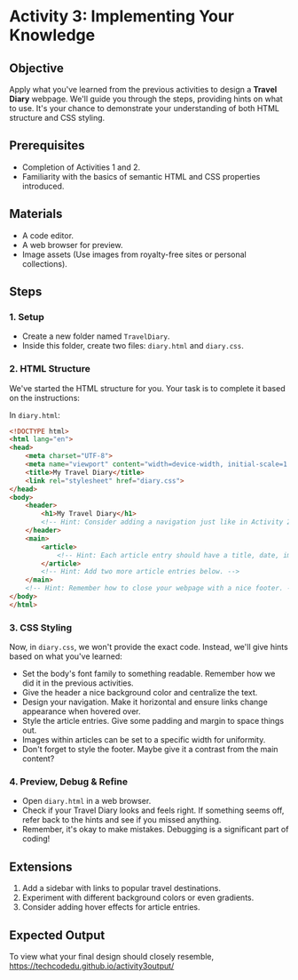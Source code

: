 # **Activity 3: Implementing Your Knowledge**

## **Objective**

Apply what you've learned from the previous activities to design a **Travel Diary** webpage. We'll guide you through the steps, providing hints on what to use. It's your chance to demonstrate your understanding of both HTML structure and CSS styling.

## **Prerequisites**

- Completion of Activities 1 and 2.
- Familiarity with the basics of semantic HTML and CSS properties introduced.

## **Materials**

- A code editor.
- A web browser for preview.
- Image assets (Use images from royalty-free sites or personal collections).

## **Steps**

### 1. **Setup**

- Create a new folder named `TravelDiary`.
- Inside this folder, create two files: `diary.html` and `diary.css`.

### 2. **HTML Structure**

We've started the HTML structure for you. Your task is to complete it based on the instructions:

In `diary.html`:

```html
<!DOCTYPE html>
<html lang="en">
<head>
    <meta charset="UTF-8">
    <meta name="viewport" content="width=device-width, initial-scale=1.0">
    <title>My Travel Diary</title>
    <link rel="stylesheet" href="diary.css">
</head>
<body>
    <header>
        <h1>My Travel Diary</h1>
        <!-- Hint: Consider adding a navigation just like in Activity 2 -->
    </header>
    <main>
        <article>
            <!-- Hint: Each article entry should have a title, date, image, and content. -->
        </article>
        <!-- Hint: Add two more article entries below. -->
    </main>
    <!-- Hint: Remember how to close your webpage with a nice footer. -->
</body>
</html>
```

### 3. **CSS Styling**

Now, in `diary.css`, we won't provide the exact code. Instead, we'll give hints based on what you've learned:

- Set the body's font family to something readable. Remember how we did it in the previous activities.
- Give the header a nice background color and centralize the text.
- Design your navigation. Make it horizontal and ensure links change appearance when hovered over.
- Style the article entries. Give some padding and margin to space things out.
- Images within articles can be set to a specific width for uniformity.
- Don't forget to style the footer. Maybe give it a contrast from the main content?

### 4. **Preview, Debug & Refine**

- Open `diary.html` in a web browser.
- Check if your Travel Diary looks and feels right. If something seems off, refer back to the hints and see if you missed anything.
- Remember, it's okay to make mistakes. Debugging is a significant part of coding!

## **Extensions**

1. Add a sidebar with links to popular travel destinations.
2. Experiment with different background colors or even gradients.
3. Consider adding hover effects for article entries.

## **Expected Output**

To view what your final design should closely resemble, https://techcodedu.github.io/activity3output/


